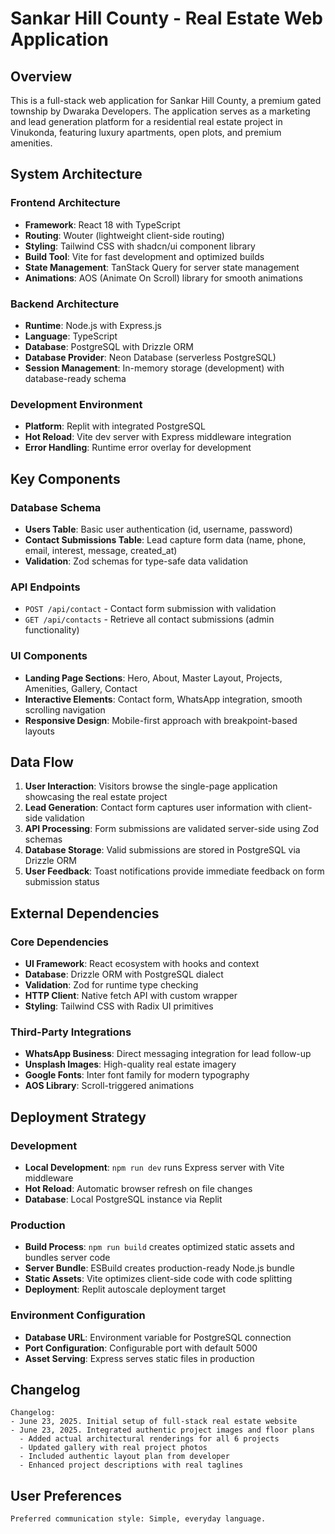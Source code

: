 # Sankar Hill County - Real Estate Web Application

## Overview

This is a full-stack web application for Sankar Hill County, a premium gated township by Dwaraka Developers. The application serves as a marketing and lead generation platform for a residential real estate project in Vinukonda, featuring luxury apartments, open plots, and premium amenities.

## System Architecture

### Frontend Architecture
- **Framework**: React 18 with TypeScript
- **Routing**: Wouter (lightweight client-side routing)
- **Styling**: Tailwind CSS with shadcn/ui component library
- **Build Tool**: Vite for fast development and optimized builds
- **State Management**: TanStack Query for server state management
- **Animations**: AOS (Animate On Scroll) library for smooth animations

### Backend Architecture
- **Runtime**: Node.js with Express.js
- **Language**: TypeScript
- **Database**: PostgreSQL with Drizzle ORM
- **Database Provider**: Neon Database (serverless PostgreSQL)
- **Session Management**: In-memory storage (development) with database-ready schema

### Development Environment
- **Platform**: Replit with integrated PostgreSQL
- **Hot Reload**: Vite dev server with Express middleware integration
- **Error Handling**: Runtime error overlay for development

## Key Components

### Database Schema
- **Users Table**: Basic user authentication (id, username, password)
- **Contact Submissions Table**: Lead capture form data (name, phone, email, interest, message, created_at)
- **Validation**: Zod schemas for type-safe data validation

### API Endpoints
- `POST /api/contact` - Contact form submission with validation
- `GET /api/contacts` - Retrieve all contact submissions (admin functionality)

### UI Components
- **Landing Page Sections**: Hero, About, Master Layout, Projects, Amenities, Gallery, Contact
- **Interactive Elements**: Contact form, WhatsApp integration, smooth scrolling navigation
- **Responsive Design**: Mobile-first approach with breakpoint-based layouts

## Data Flow

1. **User Interaction**: Visitors browse the single-page application showcasing the real estate project
2. **Lead Generation**: Contact form captures user information with client-side validation
3. **API Processing**: Form submissions are validated server-side using Zod schemas
4. **Database Storage**: Valid submissions are stored in PostgreSQL via Drizzle ORM
5. **User Feedback**: Toast notifications provide immediate feedback on form submission status

## External Dependencies

### Core Dependencies
- **UI Framework**: React ecosystem with hooks and context
- **Database**: Drizzle ORM with PostgreSQL dialect
- **Validation**: Zod for runtime type checking
- **HTTP Client**: Native fetch API with custom wrapper
- **Styling**: Tailwind CSS with Radix UI primitives

### Third-Party Integrations
- **WhatsApp Business**: Direct messaging integration for lead follow-up
- **Unsplash Images**: High-quality real estate imagery
- **Google Fonts**: Inter font family for modern typography
- **AOS Library**: Scroll-triggered animations

## Deployment Strategy

### Development
- **Local Development**: `npm run dev` runs Express server with Vite middleware
- **Hot Reload**: Automatic browser refresh on file changes
- **Database**: Local PostgreSQL instance via Replit

### Production
- **Build Process**: `npm run build` creates optimized static assets and bundles server code
- **Server Bundle**: ESBuild creates production-ready Node.js bundle
- **Static Assets**: Vite optimizes client-side code with code splitting
- **Deployment**: Replit autoscale deployment target

### Environment Configuration
- **Database URL**: Environment variable for PostgreSQL connection
- **Port Configuration**: Configurable port with default 5000
- **Asset Serving**: Express serves static files in production

## Changelog

```
Changelog:
- June 23, 2025. Initial setup of full-stack real estate website
- June 23, 2025. Integrated authentic project images and floor plans
  - Added actual architectural renderings for all 6 projects
  - Updated gallery with real project photos
  - Included authentic layout plan from developer
  - Enhanced project descriptions with real taglines
```

## User Preferences

```
Preferred communication style: Simple, everyday language.
```